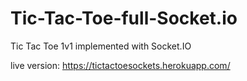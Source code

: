 # Tic-Tac-Toe-full-Socket.io
Tic Tac Toe 1v1 implemented with Socket.IO

live version: https://tictactoesockets.herokuapp.com/
